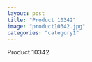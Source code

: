 ```yaml
---
layout: post
title: "Product 10342"
image: "product10342.jpg"
categories: "category1"
---
```

Product 10342

